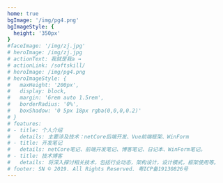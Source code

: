 ```yaml
---
home: true
bgImage: '/img/pg4.png'
bgImageStyle: {
  height: '350px'
}
#faceImage: '/img/zj.jpg'
# heroImage: /img/zj.jpg
# actionText: 我就是我a →
# actionLink: /softskill/
# heroImage: /img/pg4.png
# heroImageStyle: {
#   maxHeight: '200px',
#   display: block,
#   margin: '6rem auto 1.5rem',
#   borderRadius: '0%',
#   boxShadow: '0 5px 18px rgba(0,0,0,0.2)'
# }
# features:
# - title: 个人介绍 
#   details: 主要涉及技术：netCore后端开发、Vue前端框架、WinForm
# - title: 开发笔记
#   details: netCore笔记、前端开发笔记、博客笔记、日记本、WinForm笔记。
# - title: 技术博客
#   details: 将深入探讨相关技术，包括行业动态，架构设计，设计模式，框架使用等。
# footer: SN © 2019. All Rights Reserved. 粤ICP备19130826号 
---
```



